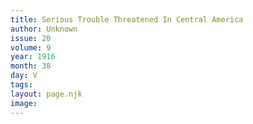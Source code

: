```yaml
---
title: Serious Trouble Threatened In Central America
author: Unknown
issue: 20
volume: 9
year: 1916
month: 38
day: V
tags:
layout: page.njk
image:
---
```





